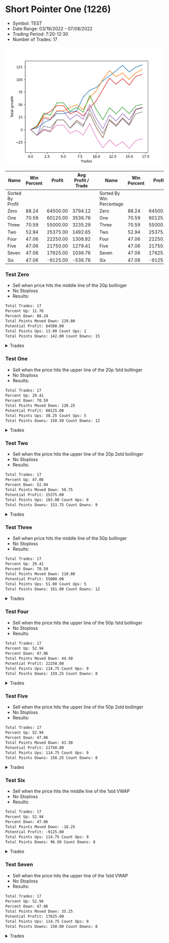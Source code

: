 # Short Pointer One (1226) 
- Symbol: TEST
- Date Range: 03/18/2022 - 07/08/2022
- Trading Period: 7:20-12:30
- Number of Trades: 17

![Plot](ShortPointerOne(1226)TEST.png)

| Name | Win Percent | Profit | Avg Profit / Trade |     | Name | Win Percent | Profit | Avg Profit / Trade |
| ---- | ----------- | ------ | ------------------ | --- | ---- | ----------- | ------ | ------------------ |
| Sorted By <br> Profit | | | | | Sorted By <br> Win Percentage ||||
| Zero | 88.24 | 64500.00 | 3794.12 |     | Zero | 88.24 | 64500.00 | 3794.12 |
| One | 70.59 | 60125.00 | 3536.76 |     | One | 70.59 | 60125.00 | 3536.76 |
| Three | 70.59 | 55000.00 | 3235.29 |     | Three | 70.59 | 55000.00 | 3235.29 |
| Two | 52.94 | 25375.00 | 1492.65 |     | Two | 52.94 | 25375.00 | 1492.65 |
| Four | 47.06 | 22250.00 | 1308.82 |     | Four | 47.06 | 22250.00 | 1308.82 |
| Five | 47.06 | 21750.00 | 1279.41 |     | Five | 47.06 | 21750.00 | 1279.41 |
| Seven | 47.06 | 17625.00 | 1036.76 |     | Seven | 47.06 | 17625.00 | 1036.76 |
| Six | 47.06 | -9125.00 | -536.76 |     | Six | 47.06 | -9125.00 | -536.76 |

### Test Zero
* Sell when price hits the middle line of the 20p bollinger
* No Stoploss
* Results:
```
Total Trades: 17
Percent Up: 11.76
Percent Down: 88.24
Total Points Moved Down: 129.00
Potential Profit: 64500.00
Total Points Ups: 13.00 Count Ups: 2
Total Points Downs: 142.00 Count Downs: 15
```

<details><summary>Trades</summary>

<code>In: 2022-03-24 11:10:00		Out: 2022-03-24 11:22:15		Total Position Time: 12:15		Total Move Down: 3.50		Total to Date: 3.50</code> <br />
<code>In: 2022-03-25 07:50:00		Out: 2022-03-25 08:07:45		Total Position Time: 17:45		Total Move Down: 10.00		Total to Date: 13.50</code> <br />
<code>In: 2022-04-04 11:05:00		Out: 2022-04-04 11:10:10		Total Position Time: 05:10		Total Move Down: 7.00		Total to Date: 20.50</code> <br />
<code>In: 2022-04-06 10:55:00		Out: 2022-04-06 11:00:10		Total Position Time: 05:10		Total Move Down: 11.50		Total to Date: 32.00</code> <br />
<code>In: 2022-04-07 12:20:00		Out: 2022-04-07 12:50:00		Total Position Time: 30:00		Total Move Down: -0.00		Total to Date: 32.00</code> <br />
<code>In: 2022-04-13 09:55:00		Out: 2022-04-13 10:34:30		Total Position Time: 39:30		Total Move Down: 3.25		Total to Date: 35.25</code> <br />
<code>In: 2022-04-20 10:50:00		Out: 2022-04-20 11:13:35		Total Position Time: 23:35		Total Move Down: 2.25		Total to Date: 37.50</code> <br />
<code>In: 2022-04-25 11:55:00		Out: 2022-04-25 12:07:25		Total Position Time: 12:25		Total Move Down: 27.50		Total to Date: 65.00</code> <br />
<code>In: 2022-05-19 12:10:00		Out: 2022-05-19 12:18:25		Total Position Time: 08:25		Total Move Down: 13.75		Total to Date: 78.75</code> <br />
<code>In: 2022-05-24 11:00:00		Out: 2022-05-24 11:48:35		Total Position Time: 48:35		Total Move Down: 5.25		Total to Date: 84.00</code> <br />
<code>In: 2022-05-24 11:15:00		Out: 2022-05-24 11:48:35		Total Position Time: 33:35		Total Move Down: 13.50		Total to Date: 97.50</code> <br />
<code>In: 2022-05-25 07:45:00		Out: 2022-05-25 08:30:05		Total Position Time: 45:05		Total Move Down: 9.75		Total to Date: 107.25</code> <br />
<code>In: 2022-06-07 11:40:00		Out: 2022-06-07 11:47:25		Total Position Time: 07:25		Total Move Down: 10.00		Total to Date: 117.25</code> <br />
<code>In: 2022-06-10 11:25:00		Out: 2022-06-10 11:41:30		Total Position Time: 16:30		Total Move Down: 10.75		Total to Date: 128.00</code> <br />
<code>In: 2022-06-15 11:55:00		Out: 2022-06-15 12:50:00		Total Position Time: 55:00		Total Move Down: -13.00		Total to Date: 115.00</code> <br />
<code>In: 2022-06-27 08:30:00		Out: 2022-06-27 09:02:10		Total Position Time: 32:10		Total Move Down: 9.50		Total to Date: 124.50</code> <br />
<code>In: 2022-07-07 12:25:00		Out: 2022-07-07 12:38:25		Total Position Time: 13:25		Total Move Down: 4.50		Total to Date: 129.00</code> <br />


</details>

### Test One
* Sell when the price hits the upper line of the 20p 1std bollinger
* No Stoploss
* Results:
```
Total Trades: 17
Percent Up: 29.41
Percent Down: 70.59
Total Points Moved Down: 120.25
Potential Profit: 60125.00
Total Points Ups: 38.25 Count Ups: 5
Total Points Downs: 158.50 Count Downs: 12
```

<details><summary>Trades</summary>

<code>In: 2022-03-24 11:10:00		Out: 2022-03-24 11:35:10		Total Position Time: 25:10		Total Move Down: 6.25		Total to Date: 6.25</code> <br />
<code>In: 2022-03-25 07:50:00		Out: 2022-03-25 08:09:20		Total Position Time: 19:20		Total Move Down: 19.00		Total to Date: 25.25</code> <br />
<code>In: 2022-04-04 11:05:00		Out: 2022-04-04 12:50:00		Total Position Time: 105:00		Total Move Down: -3.75		Total to Date: 21.50</code> <br />
<code>In: 2022-04-06 10:55:00		Out: 2022-04-06 11:09:45		Total Position Time: 14:45		Total Move Down: 16.00		Total to Date: 37.50</code> <br />
<code>In: 2022-04-07 12:20:00		Out: 2022-04-07 12:50:00		Total Position Time: 30:00		Total Move Down: -0.00		Total to Date: 37.50</code> <br />
<code>In: 2022-04-13 09:55:00		Out: 2022-04-13 10:47:30		Total Position Time: 52:30		Total Move Down: 6.75		Total to Date: 44.25</code> <br />
<code>In: 2022-04-20 10:50:00		Out: 2022-04-20 11:17:15		Total Position Time: 27:15		Total Move Down: 5.25		Total to Date: 49.50</code> <br />
<code>In: 2022-04-25 11:55:00		Out: 2022-04-25 12:50:00		Total Position Time: 55:00		Total Move Down: -9.50		Total to Date: 40.00</code> <br />
<code>In: 2022-05-19 12:10:00		Out: 2022-05-19 12:24:50		Total Position Time: 14:50		Total Move Down: 23.50		Total to Date: 63.50</code> <br />
<code>In: 2022-05-24 11:00:00		Out: 2022-05-24 11:55:10		Total Position Time: 55:10		Total Move Down: 14.25		Total to Date: 77.75</code> <br />
<code>In: 2022-05-24 11:15:00		Out: 2022-05-24 11:55:10		Total Position Time: 40:10		Total Move Down: 22.50		Total to Date: 100.25</code> <br />
<code>In: 2022-05-25 07:45:00		Out: 2022-05-25 08:35:30		Total Position Time: 50:30		Total Move Down: 17.25		Total to Date: 117.50</code> <br />
<code>In: 2022-06-07 11:40:00		Out: 2022-06-07 12:50:00		Total Position Time: 70:00		Total Move Down: -12.00		Total to Date: 105.50</code> <br />
<code>In: 2022-06-10 11:25:00		Out: 2022-06-10 12:45:40		Total Position Time: 80:40		Total Move Down: 7.50		Total to Date: 113.00</code> <br />
<code>In: 2022-06-15 11:55:00		Out: 2022-06-15 12:50:00		Total Position Time: 55:00		Total Move Down: -13.00		Total to Date: 100.00</code> <br />
<code>In: 2022-06-27 08:30:00		Out: 2022-06-27 09:15:50		Total Position Time: 45:50		Total Move Down: 12.75		Total to Date: 112.75</code> <br />
<code>In: 2022-07-07 12:25:00		Out: 2022-07-07 12:46:45		Total Position Time: 21:45		Total Move Down: 7.50		Total to Date: 120.25</code> <br />


</details>

### Test Two
* Sell when the price hits the upper line of the 20p 2std bollinger
* No Stoploss
* Results:
```
Total Trades: 17
Percent Up: 47.06
Percent Down: 52.94
Total Points Moved Down: 50.75
Potential Profit: 25375.00
Total Points Ups: 103.00 Count Ups: 8
Total Points Downs: 153.75 Count Downs: 9
```

<details><summary>Trades</summary>

<code>In: 2022-03-24 11:10:00		Out: 2022-03-24 11:46:05		Total Position Time: 36:05		Total Move Down: 8.00		Total to Date: 8.00</code> <br />
<code>In: 2022-03-25 07:50:00		Out: 2022-03-25 08:10:45		Total Position Time: 20:45		Total Move Down: 24.75		Total to Date: 32.75</code> <br />
<code>In: 2022-04-04 11:05:00		Out: 2022-04-04 12:50:00		Total Position Time: 105:00		Total Move Down: -3.75		Total to Date: 29.00</code> <br />
<code>In: 2022-04-06 10:55:00		Out: 2022-04-06 11:15:15		Total Position Time: 20:15		Total Move Down: 24.50		Total to Date: 53.50</code> <br />
<code>In: 2022-04-07 12:20:00		Out: 2022-04-07 12:50:00		Total Position Time: 30:00		Total Move Down: -0.00		Total to Date: 53.50</code> <br />
<code>In: 2022-04-13 09:55:00		Out: 2022-04-13 12:50:00		Total Position Time: 175:00		Total Move Down: -16.50		Total to Date: 37.00</code> <br />
<code>In: 2022-04-20 10:50:00		Out: 2022-04-20 11:18:30		Total Position Time: 28:30		Total Move Down: 7.50		Total to Date: 44.50</code> <br />
<code>In: 2022-04-25 11:55:00		Out: 2022-04-25 12:50:00		Total Position Time: 55:00		Total Move Down: -9.50		Total to Date: 35.00</code> <br />
<code>In: 2022-05-19 12:10:00		Out: 2022-05-19 12:36:30		Total Position Time: 26:30		Total Move Down: 33.25		Total to Date: 68.25</code> <br />
<code>In: 2022-05-24 11:00:00		Out: 2022-05-24 12:50:00		Total Position Time: 110:00		Total Move Down: -28.25		Total to Date: 40.00</code> <br />
<code>In: 2022-05-24 11:15:00		Out: 2022-05-24 12:50:00		Total Position Time: 95:00		Total Move Down: -20.00		Total to Date: 20.00</code> <br />
<code>In: 2022-05-25 07:45:00		Out: 2022-05-25 09:21:05		Total Position Time: 96:05		Total Move Down: 23.50		Total to Date: 43.50</code> <br />
<code>In: 2022-06-07 11:40:00		Out: 2022-06-07 12:50:00		Total Position Time: 70:00		Total Move Down: -12.00		Total to Date: 31.50</code> <br />
<code>In: 2022-06-10 11:25:00		Out: 2022-06-10 12:46:55		Total Position Time: 81:55		Total Move Down: 13.25		Total to Date: 44.75</code> <br />
<code>In: 2022-06-15 11:55:00		Out: 2022-06-15 12:50:00		Total Position Time: 55:00		Total Move Down: -13.00		Total to Date: 31.75</code> <br />
<code>In: 2022-06-27 08:30:00		Out: 2022-06-27 09:25:30		Total Position Time: 55:30		Total Move Down: 15.25		Total to Date: 47.00</code> <br />
<code>In: 2022-07-07 12:25:00		Out: 2022-07-07 12:50:00		Total Position Time: 25:00		Total Move Down: 3.75		Total to Date: 50.75</code> <br />


</details>

### Test Three
* Sell when price hits the middle line of the 50p bollinger
* No Stoploss
* Results:
```
Total Trades: 17
Percent Up: 29.41
Percent Down: 70.59
Total Points Moved Down: 110.00
Potential Profit: 55000.00
Total Points Ups: 51.00 Count Ups: 5
Total Points Downs: 161.00 Count Downs: 12
```

<details><summary>Trades</summary>

<code>In: 2022-03-24 11:10:00		Out: 2022-03-24 11:45:20		Total Position Time: 35:20		Total Move Down: 6.25		Total to Date: 6.25</code> <br />
<code>In: 2022-03-25 07:50:00		Out: 2022-03-25 08:10:15		Total Position Time: 20:15		Total Move Down: 23.00		Total to Date: 29.25</code> <br />
<code>In: 2022-04-04 11:05:00		Out: 2022-04-04 11:10:10		Total Position Time: 05:10		Total Move Down: 7.00		Total to Date: 36.25</code> <br />
<code>In: 2022-04-06 10:55:00		Out: 2022-04-06 11:08:35		Total Position Time: 13:35		Total Move Down: 11.50		Total to Date: 47.75</code> <br />
<code>In: 2022-04-07 12:20:00		Out: 2022-04-07 12:50:00		Total Position Time: 30:00		Total Move Down: -0.00		Total to Date: 47.75</code> <br />
<code>In: 2022-04-13 09:55:00		Out: 2022-04-13 12:50:00		Total Position Time: 175:00		Total Move Down: -16.50		Total to Date: 31.25</code> <br />
<code>In: 2022-04-20 10:50:00		Out: 2022-04-20 11:17:40		Total Position Time: 27:40		Total Move Down: 5.50		Total to Date: 36.75</code> <br />
<code>In: 2022-04-25 11:55:00		Out: 2022-04-25 12:50:00		Total Position Time: 55:00		Total Move Down: -9.50		Total to Date: 27.25</code> <br />
<code>In: 2022-05-19 12:10:00		Out: 2022-05-19 12:21:15		Total Position Time: 11:15		Total Move Down: 16.25		Total to Date: 43.50</code> <br />
<code>In: 2022-05-24 11:00:00		Out: 2022-05-24 11:55:10		Total Position Time: 55:10		Total Move Down: 14.25		Total to Date: 57.75</code> <br />
<code>In: 2022-05-24 11:15:00		Out: 2022-05-24 11:55:10		Total Position Time: 40:10		Total Move Down: 22.50		Total to Date: 80.25</code> <br />
<code>In: 2022-05-25 07:45:00		Out: 2022-05-25 08:35:55		Total Position Time: 50:55		Total Move Down: 22.25		Total to Date: 102.50</code> <br />
<code>In: 2022-06-07 11:40:00		Out: 2022-06-07 12:50:00		Total Position Time: 70:00		Total Move Down: -12.00		Total to Date: 90.50</code> <br />
<code>In: 2022-06-10 11:25:00		Out: 2022-06-10 12:46:10		Total Position Time: 81:10		Total Move Down: 11.25		Total to Date: 101.75</code> <br />
<code>In: 2022-06-15 11:55:00		Out: 2022-06-15 12:50:00		Total Position Time: 55:00		Total Move Down: -13.00		Total to Date: 88.75</code> <br />
<code>In: 2022-06-27 08:30:00		Out: 2022-06-27 09:25:50		Total Position Time: 55:50		Total Move Down: 17.50		Total to Date: 106.25</code> <br />
<code>In: 2022-07-07 12:25:00		Out: 2022-07-07 12:50:00		Total Position Time: 25:00		Total Move Down: 3.75		Total to Date: 110.00</code> <br />


</details>

### Test Four
* Sell when the price hits the upper line of the 50p 1std bollinger
* No Stoploss
* Results:
```
Total Trades: 17
Percent Up: 52.94
Percent Down: 47.06
Total Points Moved Down: 44.50
Potential Profit: 22250.00
Total Points Ups: 114.75 Count Ups: 9
Total Points Downs: 159.25 Count Downs: 8
```

<details><summary>Trades</summary>

<code>In: 2022-03-24 11:10:00		Out: 2022-03-24 12:50:00		Total Position Time: 100:00		Total Move Down: -11.75		Total to Date: -11.75</code> <br />
<code>In: 2022-03-25 07:50:00		Out: 2022-03-25 08:26:20		Total Position Time: 36:20		Total Move Down: 34.75		Total to Date: 23.00</code> <br />
<code>In: 2022-04-04 11:05:00		Out: 2022-04-04 12:50:00		Total Position Time: 105:00		Total Move Down: -3.75		Total to Date: 19.25</code> <br />
<code>In: 2022-04-06 10:55:00		Out: 2022-04-06 11:11:20		Total Position Time: 16:20		Total Move Down: 17.50		Total to Date: 36.75</code> <br />
<code>In: 2022-04-07 12:20:00		Out: 2022-04-07 12:50:00		Total Position Time: 30:00		Total Move Down: -0.00		Total to Date: 36.75</code> <br />
<code>In: 2022-04-13 09:55:00		Out: 2022-04-13 12:50:00		Total Position Time: 175:00		Total Move Down: -16.50		Total to Date: 20.25</code> <br />
<code>In: 2022-04-20 10:50:00		Out: 2022-04-20 11:25:50		Total Position Time: 35:50		Total Move Down: 10.00		Total to Date: 30.25</code> <br />
<code>In: 2022-04-25 11:55:00		Out: 2022-04-25 12:50:00		Total Position Time: 55:00		Total Move Down: -9.50		Total to Date: 20.75</code> <br />
<code>In: 2022-05-19 12:10:00		Out: 2022-05-19 12:30:05		Total Position Time: 20:05		Total Move Down: 29.25		Total to Date: 50.00</code> <br />
<code>In: 2022-05-24 11:00:00		Out: 2022-05-24 12:50:00		Total Position Time: 110:00		Total Move Down: -28.25		Total to Date: 21.75</code> <br />
<code>In: 2022-05-24 11:15:00		Out: 2022-05-24 12:50:00		Total Position Time: 95:00		Total Move Down: -20.00		Total to Date: 1.75</code> <br />
<code>In: 2022-05-25 07:45:00		Out: 2022-05-25 09:22:05		Total Position Time: 97:05		Total Move Down: 27.50		Total to Date: 29.25</code> <br />
<code>In: 2022-06-07 11:40:00		Out: 2022-06-07 12:50:00		Total Position Time: 70:00		Total Move Down: -12.00		Total to Date: 17.25</code> <br />
<code>In: 2022-06-10 11:25:00		Out: 2022-06-10 12:50:00		Total Position Time: 85:00		Total Move Down: 15.00		Total to Date: 32.25</code> <br />
<code>In: 2022-06-15 11:55:00		Out: 2022-06-15 12:50:00		Total Position Time: 55:00		Total Move Down: -13.00		Total to Date: 19.25</code> <br />
<code>In: 2022-06-27 08:30:00		Out: 2022-06-27 10:38:05		Total Position Time: 128:05		Total Move Down: 21.50		Total to Date: 40.75</code> <br />
<code>In: 2022-07-07 12:25:00		Out: 2022-07-07 12:50:00		Total Position Time: 25:00		Total Move Down: 3.75		Total to Date: 44.50</code> <br />


</details>

### Test Five
* Sell when the price hits the upper line of the 50p 2std bollinger
* No Stoploss
* Results:
```
Total Trades: 17
Percent Up: 52.94
Percent Down: 47.06
Total Points Moved Down: 43.50
Potential Profit: 21750.00
Total Points Ups: 114.75 Count Ups: 9
Total Points Downs: 158.25 Count Downs: 8
```

<details><summary>Trades</summary>

<code>In: 2022-03-24 11:10:00		Out: 2022-03-24 12:50:00		Total Position Time: 100:00		Total Move Down: -11.75		Total to Date: -11.75</code> <br />
<code>In: 2022-03-25 07:50:00		Out: 2022-03-25 12:50:00		Total Position Time: 300:00		Total Move Down: 11.25		Total to Date: -0.50</code> <br />
<code>In: 2022-04-04 11:05:00		Out: 2022-04-04 12:50:00		Total Position Time: 105:00		Total Move Down: -3.75		Total to Date: -4.25</code> <br />
<code>In: 2022-04-06 10:55:00		Out: 2022-04-06 11:15:05		Total Position Time: 20:05		Total Move Down: 23.75		Total to Date: 19.50</code> <br />
<code>In: 2022-04-07 12:20:00		Out: 2022-04-07 12:50:00		Total Position Time: 30:00		Total Move Down: -0.00		Total to Date: 19.50</code> <br />
<code>In: 2022-04-13 09:55:00		Out: 2022-04-13 12:50:00		Total Position Time: 175:00		Total Move Down: -16.50		Total to Date: 3.00</code> <br />
<code>In: 2022-04-20 10:50:00		Out: 2022-04-20 11:35:45		Total Position Time: 45:45		Total Move Down: 15.75		Total to Date: 18.75</code> <br />
<code>In: 2022-04-25 11:55:00		Out: 2022-04-25 12:50:00		Total Position Time: 55:00		Total Move Down: -9.50		Total to Date: 9.25</code> <br />
<code>In: 2022-05-19 12:10:00		Out: 2022-05-19 12:50:00		Total Position Time: 40:00		Total Move Down: 22.75		Total to Date: 32.00</code> <br />
<code>In: 2022-05-24 11:00:00		Out: 2022-05-24 12:50:00		Total Position Time: 110:00		Total Move Down: -28.25		Total to Date: 3.75</code> <br />
<code>In: 2022-05-24 11:15:00		Out: 2022-05-24 12:50:00		Total Position Time: 95:00		Total Move Down: -20.00		Total to Date: -16.25</code> <br />
<code>In: 2022-05-25 07:45:00		Out: 2022-05-25 11:07:10		Total Position Time: 202:10		Total Move Down: 36.75		Total to Date: 20.50</code> <br />
<code>In: 2022-06-07 11:40:00		Out: 2022-06-07 12:50:00		Total Position Time: 70:00		Total Move Down: -12.00		Total to Date: 8.50</code> <br />
<code>In: 2022-06-10 11:25:00		Out: 2022-06-10 12:50:00		Total Position Time: 85:00		Total Move Down: 15.00		Total to Date: 23.50</code> <br />
<code>In: 2022-06-15 11:55:00		Out: 2022-06-15 12:50:00		Total Position Time: 55:00		Total Move Down: -13.00		Total to Date: 10.50</code> <br />
<code>In: 2022-06-27 08:30:00		Out: 2022-06-27 11:01:10		Total Position Time: 151:10		Total Move Down: 29.25		Total to Date: 39.75</code> <br />
<code>In: 2022-07-07 12:25:00		Out: 2022-07-07 12:50:00		Total Position Time: 25:00		Total Move Down: 3.75		Total to Date: 43.50</code> <br />


</details>

### Test Six
* Sell when the price hits the middle line of the 1std VWAP
* No Stoploss
* Results:
```
Total Trades: 17
Percent Up: 52.94
Percent Down: 47.06
Total Points Moved Down: -18.25
Potential Profit: -9125.00
Total Points Ups: 114.75 Count Ups: 9
Total Points Downs: 96.50 Count Downs: 8
```

<details><summary>Trades</summary>

<code>In: 2022-03-24 11:10:00		Out: 2022-03-24 12:50:00		Total Position Time: 100:00		Total Move Down: -11.75		Total to Date: -11.75</code> <br />
<code>In: 2022-03-25 07:50:00		Out: 2022-03-25 08:08:15		Total Position Time: 18:15		Total Move Down: 13.00		Total to Date: 1.25</code> <br />
<code>In: 2022-04-04 11:05:00		Out: 2022-04-04 12:50:00		Total Position Time: 105:00		Total Move Down: -3.75		Total to Date: -2.50</code> <br />
<code>In: 2022-04-06 10:55:00		Out: 2022-04-06 11:00:10		Total Position Time: 05:10		Total Move Down: 11.50		Total to Date: 9.00</code> <br />
<code>In: 2022-04-07 12:20:00		Out: 2022-04-07 12:50:00		Total Position Time: 30:00		Total Move Down: -0.00		Total to Date: 9.00</code> <br />
<code>In: 2022-04-13 09:55:00		Out: 2022-04-13 12:50:00		Total Position Time: 175:00		Total Move Down: -16.50		Total to Date: -7.50</code> <br />
<code>In: 2022-04-20 10:50:00		Out: 2022-04-20 11:18:20		Total Position Time: 28:20		Total Move Down: 6.25		Total to Date: -1.25</code> <br />
<code>In: 2022-04-25 11:55:00		Out: 2022-04-25 12:50:00		Total Position Time: 55:00		Total Move Down: -9.50		Total to Date: -10.75</code> <br />
<code>In: 2022-05-19 12:10:00		Out: 2022-05-19 12:24:45		Total Position Time: 14:45		Total Move Down: 22.75		Total to Date: 12.00</code> <br />
<code>In: 2022-05-24 11:00:00		Out: 2022-05-24 12:50:00		Total Position Time: 110:00		Total Move Down: -28.25		Total to Date: -16.25</code> <br />
<code>In: 2022-05-24 11:15:00		Out: 2022-05-24 12:50:00		Total Position Time: 95:00		Total Move Down: -20.00		Total to Date: -36.25</code> <br />
<code>In: 2022-05-25 07:45:00		Out: 2022-05-25 08:34:05		Total Position Time: 49:05		Total Move Down: 15.75		Total to Date: -20.50</code> <br />
<code>In: 2022-06-07 11:40:00		Out: 2022-06-07 12:50:00		Total Position Time: 70:00		Total Move Down: -12.00		Total to Date: -32.50</code> <br />
<code>In: 2022-06-10 11:25:00		Out: 2022-06-10 11:40:10		Total Position Time: 15:10		Total Move Down: 8.25		Total to Date: -24.25</code> <br />
<code>In: 2022-06-15 11:55:00		Out: 2022-06-15 12:50:00		Total Position Time: 55:00		Total Move Down: -13.00		Total to Date: -37.25</code> <br />
<code>In: 2022-06-27 08:30:00		Out: 2022-06-27 09:25:30		Total Position Time: 55:30		Total Move Down: 15.25		Total to Date: -22.00</code> <br />
<code>In: 2022-07-07 12:25:00		Out: 2022-07-07 12:50:00		Total Position Time: 25:00		Total Move Down: 3.75		Total to Date: -18.25</code> <br />


</details>

### Test Seven
* Sell when the price hits the upper line of the 1std VWAP
* No Stoploss
* Results:
```
Total Trades: 17
Percent Up: 52.94
Percent Down: 47.06
Total Points Moved Down: 35.25
Potential Profit: 17625.00
Total Points Ups: 114.75 Count Ups: 9
Total Points Downs: 150.00 Count Downs: 8
```

<details><summary>Trades</summary>

<code>In: 2022-03-24 11:10:00		Out: 2022-03-24 12:50:00		Total Position Time: 100:00		Total Move Down: -11.75		Total to Date: -11.75</code> <br />
<code>In: 2022-03-25 07:50:00		Out: 2022-03-25 08:09:20		Total Position Time: 19:20		Total Move Down: 19.00		Total to Date: 7.25</code> <br />
<code>In: 2022-04-04 11:05:00		Out: 2022-04-04 12:50:00		Total Position Time: 105:00		Total Move Down: -3.75		Total to Date: 3.50</code> <br />
<code>In: 2022-04-06 10:55:00		Out: 2022-04-06 11:09:40		Total Position Time: 14:40		Total Move Down: 15.75		Total to Date: 19.25</code> <br />
<code>In: 2022-04-07 12:20:00		Out: 2022-04-07 12:50:00		Total Position Time: 30:00		Total Move Down: -0.00		Total to Date: 19.25</code> <br />
<code>In: 2022-04-13 09:55:00		Out: 2022-04-13 12:50:00		Total Position Time: 175:00		Total Move Down: -16.50		Total to Date: 2.75</code> <br />
<code>In: 2022-04-20 10:50:00		Out: 2022-04-20 11:30:15		Total Position Time: 40:15		Total Move Down: 12.50		Total to Date: 15.25</code> <br />
<code>In: 2022-04-25 11:55:00		Out: 2022-04-25 12:50:00		Total Position Time: 55:00		Total Move Down: -9.50		Total to Date: 5.75</code> <br />
<code>In: 2022-05-19 12:10:00		Out: 2022-05-19 12:42:25		Total Position Time: 32:25		Total Move Down: 34.75		Total to Date: 40.50</code> <br />
<code>In: 2022-05-24 11:00:00		Out: 2022-05-24 12:50:00		Total Position Time: 110:00		Total Move Down: -28.25		Total to Date: 12.25</code> <br />
<code>In: 2022-05-24 11:15:00		Out: 2022-05-24 12:50:00		Total Position Time: 95:00		Total Move Down: -20.00		Total to Date: -7.75</code> <br />
<code>In: 2022-05-25 07:45:00		Out: 2022-05-25 09:21:45		Total Position Time: 96:45		Total Move Down: 26.25		Total to Date: 18.50</code> <br />
<code>In: 2022-06-07 11:40:00		Out: 2022-06-07 12:50:00		Total Position Time: 70:00		Total Move Down: -12.00		Total to Date: 6.50</code> <br />
<code>In: 2022-06-10 11:25:00		Out: 2022-06-10 12:50:00		Total Position Time: 85:00		Total Move Down: 15.00		Total to Date: 21.50</code> <br />
<code>In: 2022-06-15 11:55:00		Out: 2022-06-15 12:50:00		Total Position Time: 55:00		Total Move Down: -13.00		Total to Date: 8.50</code> <br />
<code>In: 2022-06-27 08:30:00		Out: 2022-06-27 09:34:15		Total Position Time: 64:15		Total Move Down: 23.00		Total to Date: 31.50</code> <br />
<code>In: 2022-07-07 12:25:00		Out: 2022-07-07 12:50:00		Total Position Time: 25:00		Total Move Down: 3.75		Total to Date: 35.25</code> <br />


</details>